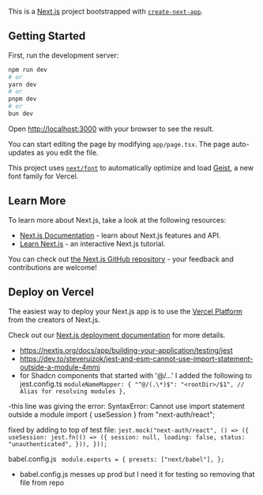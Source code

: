This is a [Next.js](https://nextjs.org) project bootstrapped with [`create-next-app`](https://nextjs.org/docs/app/api-reference/cli/create-next-app).

## Getting Started

First, run the development server:

```bash
npm run dev
# or
yarn dev
# or
pnpm dev
# or
bun dev
```

Open [http://localhost:3000](http://localhost:3000) with your browser to see the result.

You can start editing the page by modifying `app/page.tsx`. The page auto-updates as you edit the file.

This project uses [`next/font`](https://nextjs.org/docs/app/building-your-application/optimizing/fonts) to automatically optimize and load [Geist](https://vercel.com/font), a new font family for Vercel.

## Learn More

To learn more about Next.js, take a look at the following resources:

- [Next.js Documentation](https://nextjs.org/docs) - learn about Next.js features and API.
- [Learn Next.js](https://nextjs.org/learn) - an interactive Next.js tutorial.

You can check out [the Next.js GitHub repository](https://github.com/vercel/next.js) - your feedback and contributions are welcome!

## Deploy on Vercel

The easiest way to deploy your Next.js app is to use the [Vercel Platform](https://vercel.com/new?utm_medium=default-template&filter=next.js&utm_source=create-next-app&utm_campaign=create-next-app-readme) from the creators of Next.js.

Check out our [Next.js deployment documentation](https://nextjs.org/docs/app/building-your-application/deploying) for more details.

- https://nextjs.org/docs/app/building-your-application/testing/jest
- https://dev.to/steveruizok/jest-and-esm-cannot-use-import-statement-outside-a-module-4mmj
- for Shadcn components that started with '@/...' I added the following to jest.config.ts
  `moduleNameMapper: {
  "^@/(.\*)$": "<rootDir>/$1", // Alias for resolving modules
},`

-this line was giving the error: SyntaxError: Cannot use import statement outside a module
import { useSession } from "next-auth/react";

fixed by adding to top of test file:
`jest.mock("next-auth/react", () => ({
  useSession: jest.fn(() => ({
    session: null,
    loading: false,
    status: "unauthenticated",
  })),
}));`

babel.config.js
`
module.exports = {
   presets: ["next/babel"],
};`

- babel.config.js messes up prod but I need it for testing so removing that file from repo
